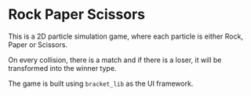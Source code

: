 # Rock Paper Scissors

This is a 2D particle simulation game, where each particle is either Rock, Paper or Scissors.

On every collision, there is a match and if there is a loser, it will be transformed into the winner type. 

The game is built using `bracket_lib` as the UI framework. 
